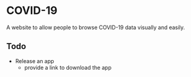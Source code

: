 # COVID-19

A website to allow people to browse COVID-19 data visually and easily.


## Todo

- Release an app
  - provide a link to download the app
